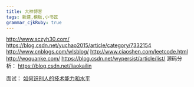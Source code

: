```yaml
---
title: 大神博客
tags: 新建,模板,小书匠
grammar_cjkRuby: true
---
```


http://www.sczyh30.com/
https://blog.csdn.net/yuchao2015/article/category/7332154
http://www.cnblogs.com/wlsblog/
http://www.ciaoshen.com/leetcode.html
http://woquanke.com/
https://blog.csdn.net/wypersist/article/list/
源码分析：
https://blog.csdn.net/liaokailin

面试：
[如何识别人的技术能力和水平](https://kb.cnblogs.com/page/593985/)